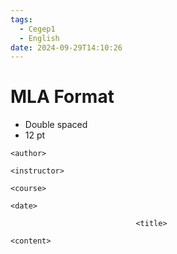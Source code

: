 ```yaml
---
tags:
  - Cegep1
  - English
date: 2024-09-29T14:10:26
---
```


# MLA Format

- Double spaced
- 12 pt

```
<author>

<instructor>

<course>

<date>

							<title>

<content>
```